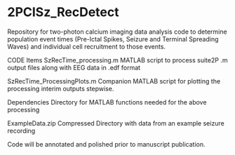 # 2PCISz_RecDetect
Repository for two-photon calcium imaging data analysis code to determine population event times (Pre-Ictal Spikes, Seizure and Terminal Spreading Waves) and individual cell recruitment to those events.

CODE Items
SzRecTime_processing.m
MATLAB script to process suite2P .m output files along with EEG data in .edf format

SzRecTime_ProcessingPlots.m
Companion MATLAB script for plotting the processing interim outputs stepwise.

Dependencies
Directory for MATLAB functions needed for the above processing

ExampleData.zip
Compressed Directory with data from an example seizure recording


Code will be annotated and polished prior to manuscript publication.

